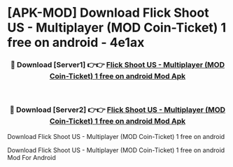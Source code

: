 # [APK-MOD] Download Flick Shoot US - Multiplayer (MOD Coin-Ticket) 1 free on android - 4e1ax


<div align="center">
<h3>🔴 Download [Server1] 👉👉 <a href="https://apk-comot.site?title=Flick_Shoot_US_-_Multiplayer_(MOD_Coin-Ticket)_1_free_on_android">Flick Shoot US - Multiplayer (MOD Coin-Ticket) 1 free on android Mod Apk</a></h3><br>
<h3>🔴 Download [Server2] 👉👉 <a href="https://apk-comot.site?title=Flick_Shoot_US_-_Multiplayer_(MOD_Coin-Ticket)_1_free_on_android">Flick Shoot US - Multiplayer (MOD Coin-Ticket) 1 free on android Mod Apk</a></h3>
</div>



Download Flick Shoot US - Multiplayer (MOD Coin-Ticket) 1 free on android 

Download Flick Shoot US - Multiplayer (MOD Coin-Ticket) 1 free on android Mod For Android